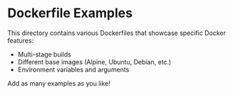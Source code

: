 # Dockerfile Examples

This directory contains various Dockerfiles that showcase specific Docker features:
- Multi-stage builds
- Different base images (Alpine, Ubuntu, Debian, etc.)
- Environment variables and arguments

Add as many examples as you like!
